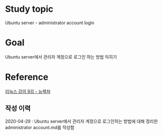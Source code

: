# Study topic
  
Ubuntu server - administrator account login  
  
# Goal
  
Ubuntu server에서 관리자 계정으로 로그인 하는 방법 익히기  
  
# Reference
  
<a href = "https://www.youtube.com/watch?v=4HuraA6bItU" target = "_blank">리눅스 강의 9강 - 뉴렉처</a>  
  
## 작성 이력
  
2020-04-29 : Ubuntu server에서 관리자 계정으로 로그인하는 방법에 대해 정리한 administrator account.md를 작성함  
